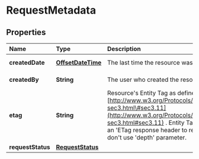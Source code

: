 # RequestMetadata

## Properties

| Name | Type | Description | Notes |
| :--- | :--- | :--- | :--- |
| **createdDate** | [**OffsetDateTime**](https://github.com/ionos-cloud/sdk-java/tree/8f2023b15d2a11cc163b3abd7b642806c3db5f2c/docs/OffsetDateTime.md) | The last time the resource was created | \[optional\] \[readonly\] |
| **createdBy** | **String** | The user who created the resource. | \[optional\] \[readonly\] |
| **etag** | **String** | Resource's Entity Tag as defined in [http://www.w3.org/Protocols/rfc2616/rfc2616-sec3.html\#sec3.11](http://www.w3.org/Protocols/rfc2616/rfc2616-sec3.html#sec3.11) . Entity Tag is also added as an 'ETag response header to requests which don't use 'depth' parameter. | \[optional\] \[readonly\] |
| **requestStatus** | [**RequestStatus**](requeststatus.md) |  | \[optional\] |

